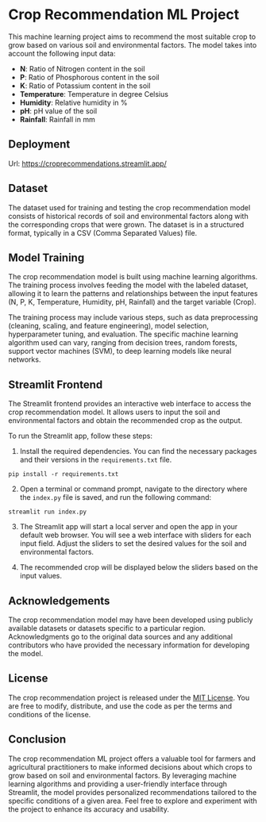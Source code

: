 # Crop Recommendation ML Project

This machine learning project aims to recommend the most suitable crop to grow based on various soil and environmental factors. The model takes into account the following input data:

- **N**: Ratio of Nitrogen content in the soil
- **P**: Ratio of Phosphorous content in the soil
- **K**: Ratio of Potassium content in the soil
- **Temperature**: Temperature in degree Celsius
- **Humidity**: Relative humidity in %
- **pH**: pH value of the soil
- **Rainfall**: Rainfall in mm

## Deployment

Url: https://croprecommendations.streamlit.app/

## Dataset

The dataset used for training and testing the crop recommendation model consists of historical records of soil and environmental factors along with the corresponding crops that were grown. The dataset is in a structured format, typically in a CSV (Comma Separated Values) file.

## Model Training

The crop recommendation model is built using machine learning algorithms. The training process involves feeding the model with the labeled dataset, allowing it to learn the patterns and relationships between the input features (N, P, K, Temperature, Humidity, pH, Rainfall) and the target variable (Crop).

The training process may include various steps, such as data preprocessing (cleaning, scaling, and feature engineering), model selection, hyperparameter tuning, and evaluation. The specific machine learning algorithm used can vary, ranging from decision trees, random forests, support vector machines (SVM), to deep learning models like neural networks.

## Streamlit Frontend

The Streamlit frontend provides an interactive web interface to access the crop recommendation model. It allows users to input the soil and environmental factors and obtain the recommended crop as the output.

To run the Streamlit app, follow these steps:

1. Install the required dependencies. You can find the necessary packages and their versions in the `requirements.txt` file.
```
pip install -r requirements.txt
```
2. Open a terminal or command prompt, navigate to the directory where the `index.py` file is saved, and run the following command:

```
streamlit run index.py
```

3. The Streamlit app will start a local server and open the app in your default web browser. You will see a web interface with sliders for each input field. Adjust the sliders to set the desired values for the soil and environmental factors.

4. The recommended crop will be displayed below the sliders based on the input values.

## Acknowledgements

The crop recommendation model may have been developed using publicly available datasets or datasets specific to a particular region. Acknowledgments go to the original data sources and any additional contributors who have provided the necessary information for developing the model.

## License

The crop recommendation project is released under the [MIT License](LICENSE). You are free to modify, distribute, and use the code as per the terms and conditions of the license.

## Conclusion

The crop recommendation ML project offers a valuable tool for farmers and agricultural practitioners to make informed decisions about which crops to grow based on soil and environmental factors. By leveraging machine learning algorithms and providing a user-friendly interface through Streamlit, the model provides personalized recommendations tailored to the specific conditions of a given area. Feel free to explore and experiment with the project to enhance its accuracy and usability.

